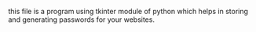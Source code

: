 this file is a program using tkinter module of python which helps in storing and generating passwords for your websites.
